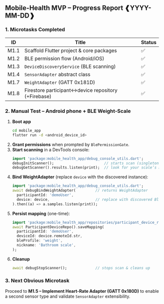 ## Mobile-Health MVP – Progress Report  ❰YYYY-MM-DD❱

### 1. Microtasks Completed
| ID  | Title                                               | Status |
|-----|-----------------------------------------------------|--------|
| M1.1| Scaffold Flutter project & core packages            | ✅ |
| M1.2| BLE permission flow (Android/iOS)                   | ✅ |
| M1.3| `DeviceDiscoveryService` (BLE scanning)             | ✅ |
| M1.4| `SensorAdapter` abstract class                      | ✅ |
| M1.7| `WeightAdapter` (GATT 0x181D)                       | ✅ |
| M1.8| Firestore participant↔device repository (+Firebase) | ✅ |

### 2. Manual Test – Android phone + BLE Weight-Scale
1. **Boot app**  
   ```bash
   cd mobile_app
   flutter run -d <android_device_id>
   ```  
2. **Grant permissions** when prompted by `BlePermissionGate`.  
3. **Start scanning** in a DevTools console:  
   ```dart
   import 'package:mobile_health_app/debug_console_utils.dart';
   debugInitScanner();                       // starts scan (singleton)
   debugGetScanner().results.listen(print);  // look for your scale’s MAC/name
   ```  
4. **Bind WeightAdapter** (replace `device` with the discovered instance):  
   ```dart
   import 'package:mobile_health_app/debug_console_utils.dart';
   await debugBindWeightAdapter(         // returns WeightAdapter
     participantId: 'demoUser',
     device: device,                     // replace with discovered BluetoothDevice
   ).then((a) => a.samples.listen(print));
   ```  
5. **Persist mapping** (one-time):  
   ```dart
   import 'package:mobile_health_app/repositories/participant_device_repo.dart';
   await ParticipantDeviceRepo().saveMapping(
     participantId: 'demoUser',
     deviceId: device.remoteId.str,
     bleProfile: 'weight',
     nickname: 'Bathroom scale',
   );
   ```  
6. **Cleanup**  
   ```dart
   await debugStopScanner();             // stops scan & cleans up
   ```

### 3. Next Obvious Microtask
Proceed to **M1.5 – Implement Heart-Rate Adapter (GATT 0x180D)** to enable a second sensor type and validate `SensorAdapter` extensibility.
